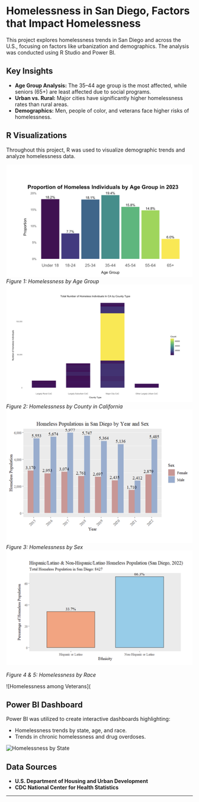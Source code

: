 # Homelessness in San Diego, Factors that Impact Homelessness

This project explores homelessness trends in San Diego and across the U.S., focusing on factors like urbanization and demographics. The analysis was conducted using R Studio and Power BI.

## Key Insights
- **Age Group Analysis:** The 35–44 age group is the most affected, while seniors (65+) are least affected due to social programs.
- **Urban vs. Rural:** Major cities have significantly higher homelessness rates than rural areas.
- **Demographics:** Men, people of color, and veterans face higher risks of homelessness.

## R Visualizations
Throughout this project, R was used to visualize demographic trends and analyze homelessness data.

![Homelessness by Age Group](https://github.com/Riyashab/Homelessness-/blob/main/homelessness%20by%20age.png)
*Figure 1: Homelessness by Age Group*
![Homelessness by CA County](https://github.com/Riyashab/Homelessness-/blob/main/homelessness%20by%20county.png)
*Figure 2: Homelessness by County in California*
![Homelesssness by Sex](https://github.com/Riyashab/Homelessness-/blob/main/homelessness%20by%20sex.png)
*Figure 3: Homelessness by Sex*
![Homelessness by Race](https://github.com/Riyashab/Homelessness-/blob/main/Homelessness%20by%20race%20R.png)

*Figure 4 & 5: Homelessness by Race*

![Homelessness among Veterans](

## Power BI Dashboard
Power BI was utilized to create interactive dashboards highlighting:
- Homelessness trends by state, age, and race.
- Trends in chronic homelessness and drug overdoses.

![Homelessness by State](Homelessness_by_State.png)

## Data Sources
- **U.S. Department of Housing and Urban Development**
- **CDC National Center for Health Statistics**

---

